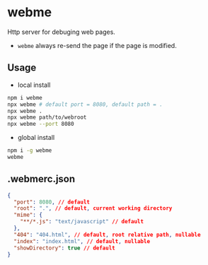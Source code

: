 # webme

Http server for debuging web pages.

- `webme` always re-send the page if the page is modified.

## Usage

- local install

```sh
npm i webme
npx webme # default port = 8080, default path = .
npx webme .
npx webme path/to/webroot
npx webme --port 8080
```

- global install

```sh
npm i -g webme
webme
```

## .webmerc.json

```json
{
  "port": 8080, // default
  "root": ".", // default, current working directory
  "mime": {
    "**/*.js": "text/javascript" // default
  },
  "404": "404.html", // default, root relative path, nullable
  "index": "index.html", // default, nullable
  "showDirectory": true // default
}
```

